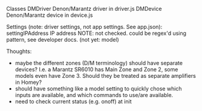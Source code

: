 Classes
  DMDriver        Denon/Marantz driver in driver.js
  DMDevice        Denon/Marantz device in device.js

Settings (note: driver settings, not app settings. See app.json):
  settingIPAddress   IP address       NOTE: not checked. could be regex'd using pattern, see developer docs.
  (not yet: model)

Thoughts:
  - maybe the different zones (D/M terminology) should have separate devices? I.e. a Marantz SR6010 has Main Zone and Zone 2, some models even have Zone 3. Should they be treated as separate amplifiers in Homey?
  - should have something like a model setting to quickly chose which inputs are available, and which commands to use/are available.
  - need to check current status (e.g. onoff) at init
